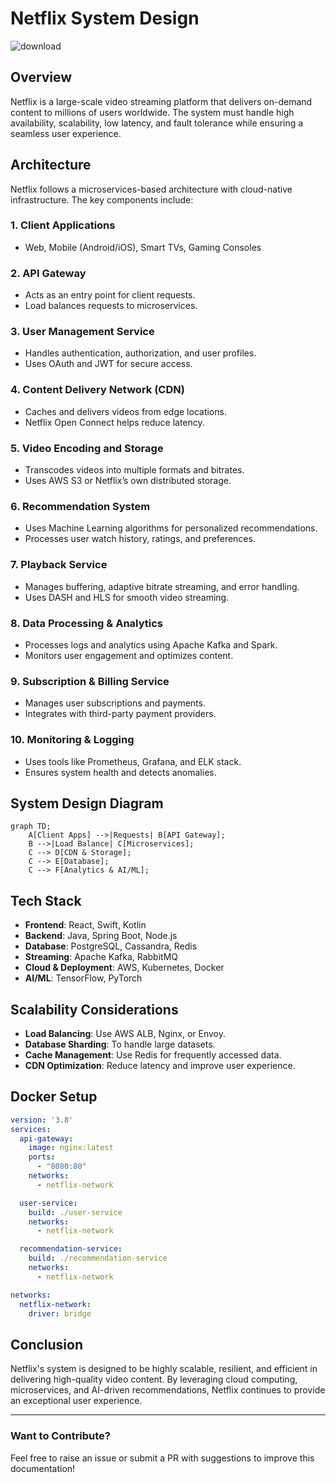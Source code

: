 # Netflix System Design

![download](https://github.com/user-attachments/assets/7331132b-d4e6-49ac-a4c0-a25acdca8e75)

## Overview
Netflix is a large-scale video streaming platform that delivers on-demand content to millions of users worldwide. The system must handle high availability, scalability, low latency, and fault tolerance while ensuring a seamless user experience.

## Architecture
Netflix follows a microservices-based architecture with cloud-native infrastructure. The key components include:

### 1. **Client Applications**
   - Web, Mobile (Android/iOS), Smart TVs, Gaming Consoles

### 2. **API Gateway**
   - Acts as an entry point for client requests.
   - Load balances requests to microservices.

### 3. **User Management Service**
   - Handles authentication, authorization, and user profiles.
   - Uses OAuth and JWT for secure access.

### 4. **Content Delivery Network (CDN)**
   - Caches and delivers videos from edge locations.
   - Netflix Open Connect helps reduce latency.

### 5. **Video Encoding and Storage**
   - Transcodes videos into multiple formats and bitrates.
   - Uses AWS S3 or Netflix’s own distributed storage.

### 6. **Recommendation System**
   - Uses Machine Learning algorithms for personalized recommendations.
   - Processes user watch history, ratings, and preferences.

### 7. **Playback Service**
   - Manages buffering, adaptive bitrate streaming, and error handling.
   - Uses DASH and HLS for smooth video streaming.

### 8. **Data Processing & Analytics**
   - Processes logs and analytics using Apache Kafka and Spark.
   - Monitors user engagement and optimizes content.

### 9. **Subscription & Billing Service**
   - Manages user subscriptions and payments.
   - Integrates with third-party payment providers.

### 10. **Monitoring & Logging**
   - Uses tools like Prometheus, Grafana, and ELK stack.
   - Ensures system health and detects anomalies.

## System Design Diagram
```mermaid
graph TD;
    A[Client Apps] -->|Requests| B[API Gateway];
    B -->|Load Balance| C[Microservices];
    C --> D[CDN & Storage];
    C --> E[Database];
    C --> F[Analytics & AI/ML];
```

## Tech Stack
- **Frontend**: React, Swift, Kotlin
- **Backend**: Java, Spring Boot, Node.js
- **Database**: PostgreSQL, Cassandra, Redis
- **Streaming**: Apache Kafka, RabbitMQ
- **Cloud & Deployment**: AWS, Kubernetes, Docker
- **AI/ML**: TensorFlow, PyTorch

## Scalability Considerations
- **Load Balancing**: Use AWS ALB, Nginx, or Envoy.
- **Database Sharding**: To handle large datasets.
- **Cache Management**: Use Redis for frequently accessed data.
- **CDN Optimization**: Reduce latency and improve user experience.

## Docker Setup
```yaml
version: '3.8'
services:
  api-gateway:
    image: nginx:latest
    ports:
      - "8080:80"
    networks:
      - netflix-network

  user-service:
    build: ./user-service
    networks:
      - netflix-network

  recommendation-service:
    build: ./recommendation-service
    networks:
      - netflix-network

networks:
  netflix-network:
    driver: bridge
```

## Conclusion
Netflix's system is designed to be highly scalable, resilient, and efficient in delivering high-quality video content. By leveraging cloud computing, microservices, and AI-driven recommendations, Netflix continues to provide an exceptional user experience.

---

### Want to Contribute?
Feel free to raise an issue or submit a PR with suggestions to improve this documentation!
